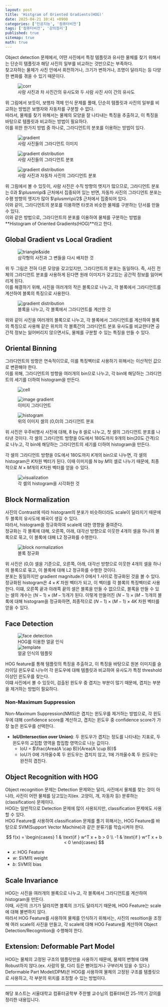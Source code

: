 ```yaml
---
layout: post
title: 'Histgram of Oriented Gradients(HOG)'
date: 2025-04-21 10:41 +0900
categories: ['인공지능', '컴퓨터비전']
tags: ['컴퓨터비전', '강의정리']
published: true
sitemap: true
math: true
---
```

Object detection 문제에서, 어떤 사진에서 특정 템플릿과 유사한 물체를 찾기 위해서는 단순히 템플릿과 해당 사진의 일부를 비교하는 것만으로는 부족하다.   
찾고자하는 물체가 사진 안에서 회전하거나, 크기가 변하거나, 조명이 달라지는 등 다양한 변화를 겪을 수 있기 때문이다.   

<figure>
    <img src="../assets/img/2025-04-21-hog/image.png" alt="corr">
    <figcaption>사람 사진과 차 사진간의 유사도와 두 사람 사진 사이 간의 유사도</figcaption>
</figure>

위 그림에서 보듯이, 보행자 객체 인식 문제를 풀때, 단순히 템플릿과 사진의 일부를 비교하는 방법은 보행자와 자동차를 구분할 수 없다.  
따라서, 물체를 찾기 위해서는 물체의 모양을 잘 나타내는 특징을 추출하고, 이 특징을 바탕으로 템플릿과 비교하는 방법이 필요하다.  
이를 위한 한가지 방법 중 하나로, 그라디언트의 분포를 이용하는 방법이 있다.  

<figure>
    <img src="../assets/img/2025-04-21-hog/image1.png" alt="gradient">
    <figcaption>사람 사진들의 그라디언트 이미지</figcaption>
</figure>
<figure>
    <img src="../assets/img/2025-04-21-hog/image2.png" alt="gradient distribution">
    <figcaption>사람 사진들의 그라디언트 분포</figcaption>
</figure>
<figure>
    <img src="../assets/img/2025-04-21-hog/image3.png" alt="gradient distribution">
    <figcaption>사람 사진과 자동차 사진의 그라디언트 분포</figcaption>
</figure>

위 그림에서 볼 수 있듯이, 사람 사진은 수직 방향의 엣지가 많으므로, 그라디언트 분포는 0과 $\plusmn\pi$ 근처에서 집중되어 있는 반면, 자동차 사진의 그라디언트 분포는 수평 방향의 엣지가 많아 $\plusmn\pi/2$ 근처에서 집중되어 있다.   
이와 같이, 그라디언트의 분포를 이용하면 타겟과 비슷한 물체를 구분하는 단서를 만들 수 있다.  
이와 같은 방법으로, 그라디언트의 분포를 이용하여 물체를 구분하는 방법을 **Histogram of Oriented Gradients(HOG)**라고 한다.

## Global Gradient vs Local Gradient
<figure>
    <img src="../assets/img/2025-04-21-hog/image4.png" alt="triangle&side">
    <figcaption>삼각형의 사진과 그 변들을 다시 배치한 것</figcaption>
</figure>

위 두 그림은 전혀 다른 모양을 갖고있지만, 그라디언트의 분포는 동일하다. 즉, 사진 전체의 그라디언트 분포를 사용하게 된다면 원래 이미지가 갖고있는 공간적 정보를 잃어버리게 된다.  
이를 해결하기 위해, 사진을 여러개의 작은 블록으로 나누고, 각 블록에서 그라디언트를 계산하여 블록의 특징으로 사용한다.

<figure>
    <img src="../assets/img/2025-04-21-hog/image5.png" alt="gradient distribution">
    <figcaption>블록을 나누고, 각 블록에서 그라디언트를 계산한 것</figcaption>
</figure>

위와 같이 사진을 여러개의 블록으로 나누고, 각 블록에서 그라디언트를 계산하여 블록의 특징으로 사용해 같은 위치의 각 블록간의 그라디언트 분포 유사도를 비교한다면 공간적 정보는 잃어버리지 않으면서도, 물체를 구분할 수 있는 특징을 만들 수 있다.  

## Oriental Binning
그라디언트의 방향은 연속적이므로, 이를 특징벡터로 사용하기 위해서는 이산적인 값으로 변환해야 한다.  
이를 위해, 그라디언트의 방향을 여러개의 bin으로 나누고, 각 bin에 해당하는 그라디언트의 세기를 더하여 histogram을 만든다.  
<figure>
    <img src="../assets/img/2025-04-21-hog/image6.png" alt="cell">
</figure>
<figure>
    <img src="../assets/img/2025-04-21-hog/image8.png" alt="image gradient">
    <figcaption>이미지 그라디언트</figcaption>
</figure>
<figure>
    <img src="../assets/img/2025-04-21-hog/image7.png" alt="histogram">
    <figcaption>위의 이미지 셀의 (0,0)의 그라디언트 분포</figcaption>
</figure>
위 사진은 우주비행사 사진에 대해, 8 by 8 셀로 나누고, 첫 셀의 그라디언트 분포를 나타낸 것이다.  
각 셀의 그라디언트 방향을 0도에서 180도까지 9개의 bin(20도 간격)으로 나누고, 각 bin에 해당하는 그라디언트의 세기를 더하여 histogram을 만든다.  

각 셀의 그라디언트 방향을 $0$도에서 $180$도까지 $K$개의 bin으로 나누면, 각 셀의 histogram은 $K$차원 벡터가 된다. 이때 이미지를 $N$ by $M$의 셀로 나누기 때문에, 최종적으로 $N \times M$개의 $K$차원 벡터를 얻을 수 있다.  

<figure>
    <img src="../assets/img/2025-04-21-hog/image9.png" alt="visualization">
    <figcaption>각 셀의 histogram을 시각화한 것</figcaption>
</figure>

## Block Normalization
사진의 Contrast에 따라 histogram의 분포가 비슷하더라도 scale이 달라지기 때문에 두 블록의 유사도에 왜곡이 생길 수 있다.  
따라서, histogram을 정규화하여 scale에 대한 영향을 줄여준다.  
정규화는 각 블록에 대해, 오른쪽, 아래, 대각선 방향으로 이웃한 4개의 셀을 하나의 블록으로 묶고, 이 블록에 대해 L2 정규화를 수행한다.  

<figure>
    <img src="../assets/img/2025-04-21-hog/image10.png" alt="block normalization">
    <figcaption>블록 정규화</figcaption>
</figure>

위 사진은 (0,0) 셀을 기준으로, 오른쪽, 아래, 대각선 방향으로 이웃한 4개의 셀을 하나의 블록으로 묶고, 이 블록에 대해 L2 정규화를 수행한 것이다.  
분포는 동일하지만 gradient magnitude가 0에서 1 사이로 정규화된 것을 볼 수 있다.
정규화된 histogram은 $4 \times K$ 차원 벡터가 되고, 이 벡터를   각 블록의 특징벡터로 사용한다.
이떄, 오른쪽 끝과 아래쪽 끝의 셀은 블록을 만들 수 없으므로, 블록을 만들 수 있는 셀의 개수는 $(N-1) \times (M-1)$개가 된다.
이렇게 만들어진 $(N-1) \times (M-1)$개의 블록에 대해 histogram을 정규화하면, 최종적으로 $(N-1) \times (M-1) \times 4K$ 차원 벡터를 얻을 수 있다.

## Face Detection
<figure>
    <div>
        <img src="../assets/img/2025-04-21-hog/image11.png" alt="face detection">
        <figcaption>HOG를 이용한 얼굴 인식</figcaption>
    </div>
    <div>
        <img src="../assets/img/2025-04-21-hog/image12.png" alt="template">
        <figcaption>얼굴 인식의 템플릿</figcaption>
    </div>
</figure>



HOG feature를 통해 템플릿의 특징을 추출하고, 이 특징을 바탕으로 원본 이미지를 슬라이딩 윈도우로 나누어 각 윈도우에 대해 템플릿과 비교하여 유사도가 특정 threshold 이상인 윈도우를 찾는다.  
이떄 사진에서 볼 수 있듯이, 검출된 윈도우 중 겹치는 부분이 많기 때문에, 겹치는 부분을 제거하는 방법이 필요하다.

### Non-Maximum Suppression
Non-Maximum Suppression(NMS)은 겹치는 윈도우를 제거하는 방법으로, 각 윈도우에 대해 confidence score를 계산하고, 겹치는 윈도우 중 confidence score가 가장 높은 윈도우를 선택한다.

- **IoU(Intersection over Union)**: 두 윈도우가 겹치는 정도를 나타내는 지표로, 두 윈도우의 교집합 영역을 합집합 영역으로 나눈 값이다.  
  - IoU = $\frac{Area(A \cap B)}{Area(A \cup B)}$
  - IoU가 0에 가까울수록 두 윈도우는 겹치지 않고, 1에 가까울수록 두 윈도우는 완전히 겹친다.

## Object Recognition with HOG
Object recognition 문제는 Detection 문제와는 달리, 사진에서 물체를 찾는 것이 아니라, 사진이 어떤 물체를 담고있는지(ex. 고양이, 개, 자동차 등) 분류하는(classification) 문제이다.  
HOG는 일반적으로 Detection 문제에 많이 사용되지만, classification 문제에도 사용할 수 있다.  
HOG Feature를 사용하여 classification 문제를 풀기 위해서는, HOG Feature를 바탕으로 SVM(Support Vector Machine)과 같은 분류기를 학습시켜야 한다.  

$$
f(x) = \begin{cases}
    1 & \text{if } w^T x + b > 0 \\
    -1 & \text{if } w^T x + b < 0
\end{cases}
$$
- $x$: HOG Feature
- $w$: SVM의 weight
- $b$: SVM의 bias

## Scale Invariance
HOG는 사진을 여러개의 블록으로 나누고, 각 블록에서 그라디언트를 계산하여 histogram을 만든다.  
이때, 사진의 크기가 달라지면 블록의 크기도 달라지기 때문에, HOG Feature는 scale에 대해 불변하지 않다.  
따라서 HOG Feature를 사용하여 물체를 인식하기 위해서는, 사진의 resoltion을 조정해 여러 scale의 사진을 만들고, 각 scale에 대해 HOG Feature를 계산하여 Object Detection/Recognition을 수행해야 한다.

## Extension: Deformable Part Model
HOG는 물체의 고정된 구조의 템플릿만을 사용하기 때문에, 물체의 변형에 대해 Robust하지 않다.(ex. 사람의 팔, 다리 등은 뻗어있거나 구부러져 있을 수 있다.)  
Deformable Part Model(DPM)은 HOG를 사용하여 물체의 고정된 구조를 템플릿으로 사용하고, 각 부분의 위치를 조정할 수 있는 방법이다.  

---
해당 포스트는 서울대학교 컴퓨터공학부 주한별 교수님의 컴퓨터비전 25-1학기 강의를 정리한 내용입니다.